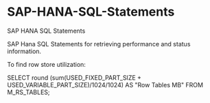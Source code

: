 # SAP-HANA-SQL-Statements
 SAP HANA SQL Statements

SAP Hana SQL Statements for retrieving performance and status information.

To find row  store utilization:

SELECT round (sum(USED_FIXED_PART_SIZE + USED_VARIABLE_PART_SIZE)/1024/1024) AS "Row Tables MB" FROM M_RS_TABLES;
